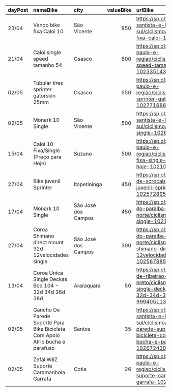 | dayPost   | nameBike                                                                      | city                |   valueBike | urlBike                                                                                                                                                |
|:----------|:------------------------------------------------------------------------------|:--------------------|------------:|:-------------------------------------------------------------------------------------------------------------------------------------------------------|
| 23/04     | Vendo bike fixa Caloi 10                                                      | São Vicente         |         850 | https://sp.olx.com.br/baixada-santista-e-litoral-sul/ciclismo/vendo-bike-fixa-caloi-10-1024040647                                                      |
| 21/04     | Caloi single speed tamanho 54                                                 | Osasco              |         600 | https://sp.olx.com.br/sao-paulo-e-regiao/ciclismo/caloi-single-speed-tamanho-54-1023351431                                                             |
| 02/05     | Tubular tires sprinter gatorskin 25mm                                         | Osasco              |         550 | https://sp.olx.com.br/sao-paulo-e-regiao/ciclismo/tubular-tires-sprinter-gatorskin-25mm-1027716865                                                     |
| 02/05     | Monark 10 Single                                                              | São Vicente         |         500 | https://sp.olx.com.br/baixada-santista-e-litoral-sul/ciclismo/monark-10-single-1026920240                                                              |
| 15/04     | Caloi 10 Fixa/Single (Preço para Hoje)                                        | Suzano              |         500 | https://sp.olx.com.br/sao-paulo-e-regiao/ciclismo/caloi-10-fixa-single-preco-para-hoje-1021067480                                                      |
| 27/04     | Bike juvenil Sprinter                                                         | Itapetininga        |         450 | https://sp.olx.com.br/regiao-de-sorocaba/ciclismo/bike-juvenil-sprinter-1025728954                                                                     |
| 17/04     | Monark 10 Single                                                              | São José dos Campos |         450 | https://sp.olx.com.br/vale-do-paraiba-e-litoral-norte/ciclismo/monark-10-single-1021547158                                                             |
| 27/04     | Coroa Shimano direct mount 32d 12velocidades single                           | São José dos Campos |         300 | https://sp.olx.com.br/vale-do-paraiba-e-litoral-norte/ciclismo/coroa-shimano-direct-mount-32d-12velocidades-single-1025678855                          |
| 13/04     | Coroa Única Single Deckas Bcd 104 - 32d 34d 36d 38d                           | Araraquara          |          50 | https://sp.olx.com.br/regiao-de-ribeirao-preto/ciclismo/coroa-unica-single-deckas-bcd-104-32d-34d-36d-38d-999405113                                    |
| 02/05     | Gancho De Parede Suporte Para Bike Bicicleta Com Apoio Atrio bucha e parafuso | Santos              |          35 | https://sp.olx.com.br/baixada-santista-e-litoral-sul/ciclismo/gancho-de-parede-suporte-para-bike-bicicleta-com-apoio-atrio-bucha-e-parafuso-1026724308 |
| 02/05     | Zefal WIIZ Suporte Caramanhola Garrafa                                        | Cotia               |          26 | https://sp.olx.com.br/sao-paulo-e-regiao/ciclismo/zefal-wiiz-suporte-caramanhola-garrafa-1024212092                                                    |